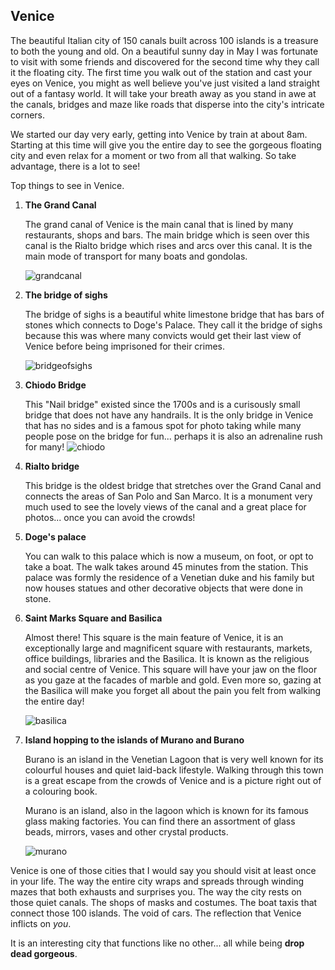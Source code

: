 ## Venice

The beautiful Italian city of 150 canals built across 100 islands is a treasure to both the young and old. On a beautiful sunny day in May I was fortunate to visit with some friends and discovered for the second time why they call it the floating city. The first time you walk out of the station and cast your eyes on Venice, you might as well believe you've just visited a land straight out of a fantasy world. It will take your breath away as you stand in awe at the canals, bridges and maze like roads that disperse into the city's intricate corners.

We started our day very early, getting into Venice by train at about 8am. Starting at this time will give you the entire day to see the gorgeous floating city and even relax for a moment or two from all that walking. So take advantage, there is a lot to see!

Top things to see in Venice.

1. **The Grand Canal**

   The grand canal of Venice is the main canal that is lined by many restaurants, shops and bars. The main bridge which is seen over this canal is the Rialto bridge which rises and arcs over this canal. It is the main mode of transport for many boats and gondolas.
   
   ![grandcanal](./img/grandcanal.jpg)

2. **The bridge of sighs**

   The bridge of sighs is a beautiful white limestone bridge that has bars of stones which connects to Doge's Palace. They call it the bridge of sighs because this was where many convicts would get their last view of Venice before being imprisoned for their crimes.
   
   ![bridgeofsighs](./img/sighs.jpg)

3. **Chiodo Bridge**

   This "Nail bridge" existed since the 1700s and is a curisously small bridge that does not have any handrails. It is the only bridge in Venice that has no sides and is a famous spot for photo taking while many people pose on the bridge for fun... perhaps it is also an adrenaline rush for many!
   ![chiodo](./img/chiodo.jpg)

4. **Rialto bridge**

   This bridge is the oldest bridge that stretches over the Grand Canal and connects the areas of San Polo and San Marco. It is a monument very much used to see the lovely views of the canal and a great place for photos... once you can avoid the crowds!

5. **Doge's palace**
   
   You can walk to this palace which is now a museum, on foot, or opt to take a boat. The walk takes around 45 minutes from the station. This palace was formly the residence of a Venetian duke and his family but now houses statues and other decorative objects that were done in stone.

6. **Saint Marks Square and Basilica**

   Almost there! This square is the main feature of Venice, it is an exceptionally large and magnificent square with restaurants, markets, office buildings, libraries and the Basilica. It is known as the religious and social centre of Venice. This square will have your jaw on the floor as you gaze at the facades of marble and gold. Even more so, gazing at the Basilica will make you forget all about the pain you felt from walking the entire day!
   
   ![basilica](./img/basilica.jpg)

7. **Island hopping to the islands of Murano and Burano**

   Burano is an island in the Venetian Lagoon that is very well known for its colourful houses and quiet laid-back lifestyle. Walking through this town is a great escape from the crowds of Venice and is a picture right out of a colouring book.

   Murano is an island, also in the lagoon which is known for its famous glass making factories. You can find there an assortment of glass beads, mirrors, vases and other crystal products.
   
   ![murano](./img/murano.jpg)

Venice is one of those cities that I would say you should visit at least once in your life. The way the entire city wraps and spreads through winding mazes that both exhausts and surprises you. The way the city rests on those quiet canals. The shops of masks and costumes. The boat taxis that connect those 100 islands. The void of cars. The reflection that Venice inflicts on _you_.

It is an interesting city that functions like no other... all while being **drop dead gorgeous**.
